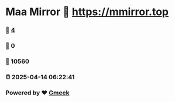 # Maa Mirror :link: https://mmirror.top 
### :page_facing_up: [4](https://mmirror.top/tag.html) 
### :speech_balloon: 0 
### :hibiscus: 10560 
### :alarm_clock: 2025-04-14 06:22:41 
### Powered by :heart: [Gmeek](https://github.com/Meekdai/Gmeek)
